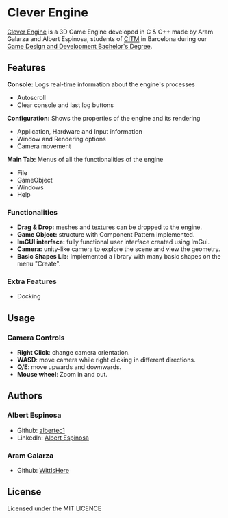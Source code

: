 # Clever Engine

[Clever Engine](https://github.com/WittIsHere/Clever-Engine) is a 3D Game Engine developed in C & C++ made by Aram Galarza and Albert Espinosa, students of [CITM](https://www.citm.upc.edu/) in Barcelona during our [Game Design and Development Bachelor's Degree](https://www.citm.upc.edu/cat/estudis/grau-videojocs-bcn/).

## Features

**Console:**
Logs real-time information about the engine's processes
* Autoscroll
* Clear console and last log buttons

**Configuration:**
Shows the properties of the engine and its rendering
* Application, Hardware and Input information
* Window and Rendering options
* Camera movement 

**Main Tab:**
Menus of all the functionalities of the engine
* File
* GameObject
* Windows
* Help

### Functionalities

* **Drag & Drop:** meshes and textures can be dropped to the engine.
* **Game Object:** structure with Component Pattern implemented.
* **ImGUI interface:** fully functional user interface created using ImGui.
* **Camera:** unity-like camera to explore the scene and view the geometry.
* **Basic Shapes Lib:** implemented a library with many basic shapes on the menu "Create".

### Extra Features

* Docking

## Usage

### Camera Controls

* **Right Click**: change camera orientation.
* **WASD**: move camera while right clicking in different directions.
* **Q/E**: move upwards and downwards.
* **Mouse wheel**: Zoom in and out.


## Authors

### Albert Espinosa

- Github: [albertec1](https://github.com/albertec1)
- LinkedIn: [Albert Espinosa](https://www.linkedin.com/in/albert-espinosa-castillo-29860a1a2/)
	
### Aram Galarza

- Github: [WittIsHere](https://github.com/WittIsHere)


## License

Licensed under the MIT LICENCE
